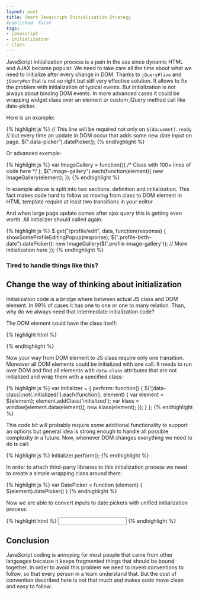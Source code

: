 ```yaml
---
layout: post
title: Smart Javascript Initialization Strategy
#published: false
tags: 
- javascript
- initialization
- class
---
```


JavaScript initialization process is a pain in the ass since dynamic HTML and AJAX became popular. We need to take care all the time about what we need to initialize after every change in DOM. Thanks to `jQuery#live` and `jQuery#on` that is not so right but still very effective solution. It allows to fix the problem with initialization of typical events.
But initialization is not always about binding DOM events. In more advanced cases it could be wrapping widget class over an element or custom jQuery method call like date-picker.

<!--more-->

Here is an example:

{% highlight js %}
// This line will be required not only on `$(docuemnt).ready` 
// but every time an update in DOM occur that adds some new date input on page.
$(".data-picker").datePicker();
{% endhighlight %}

Or advanced example:

{% highlight js %}
var ImageGallery = function(){
  /* Class with 100+ lines of code here */
}; 
$(".image-gallery").each(function(element){
  new ImageGallery(element);
});
{% endhighlight %}

In example above is split into two sections: definition and initialization.
This fact makes code hard to follow as moving from class to DOM element in HTML template require at least two transitions in your editor.

And when large page update comes after ajax query this is getting even worth. All initializer should called again:

{% highlight js %}
$.get("/profile/edit", data, function(response) {
  showSomeProfileEditingPopup(response);
  $(".profile-birth-date").datePicker();
  new ImageGallery($('.profile-image-gallery'));
  // More initialization here
});
{% endhighlight %}


### Tired to handle things like this? 

## Change the way of thinking about initialization

Initialization code is a bridge where between actual JS class and DOM element.
In 99% of cases it has one to one or one to many relation.
Than, why do we always need that intermediate initialization code?

The DOM element could have the class itself:


{% highlight html %}
<div class="profile-image-gallery" data-class="ImageGallery">
{% endhighlight %}

Now your way from DOM element to JS class require only one transition.
Moreover all DOM elements could be initialized with one call. It needs to run over DOM and find all elements with `data-class` attributes that are not initialized and wrap them with a specified class:

{% highlight js %}
var Initializer = {
  perform: function() {
    $('[data-class]:not(.initialized)').each(function(i, element) {
      var element = $(element);
      element.addClass('initialized');
      var klass = window[element.data(element)];
      new klass(element);
    });
  }
};
{% endhighlight %}

This code bit will probably require some additional functionality to support an options but general idea is strong enough to handle all possible complexity in a future.
Now, whenever DOM changes everything we need to do is call:

{% highlight js %}
Initializer.perform();
{% endhighlight %}

In order to attach third-party libraries to this initialization process we need to create a simple wrapping class around them:

{% highlight js %}
var DatePicker = function (element) {
  $(element).datePicker()
}
{% endhighlight %}

Now we are able to convert inputs to date pickers with unified initialization process:

{% highlight html %}
<input type="text" name="profile[birth_date]" data-class="DatePicker">
{% endhighlight %}


## Conclusion

JavaScript coding is annoying for most people that came from other languages because it keeps fragmented things that should be bound together.
In order to avoid this problem we need to invent conventions to follow, so that every person in a team understand that.
But the cost of convention described here is not that much and makes code move clean and easy to follow.











